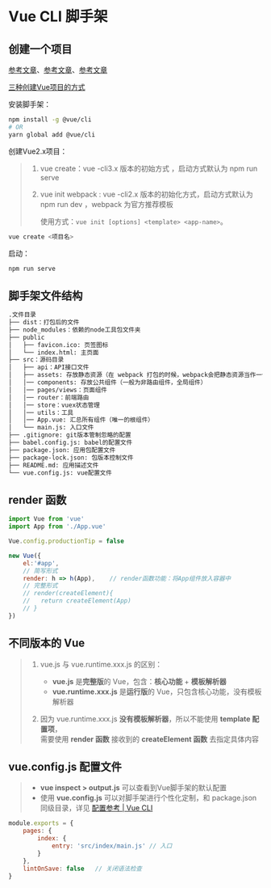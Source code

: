 # Vue CLI 脚手架

## 创建一个项目

[参考文章](https://blog.csdn.net/James_liPeng/article/details/85329677)、[参考文章](https://huaweicloud.csdn.net/638eab63dacf622b8df8d01d.html)、[参考文章](https://blog.csdn.net/weixin_47127256/article/details/125766037)

[三种创建Vue项目的方式](https://kaven.blog.csdn.net/article/details/110262834)

安装脚手架：

```sh
npm install -g @vue/cli
# OR
yarn global add @vue/cli
```

创建Vue2.x项目：

> 1. vue create：vue -cli3.x 版本的初始方式 ，启动方式默认为 npm run serve
>
> 2. vue init webpack : vue -cli2.x 版本的初始化方式，启动方式默认为 npm run dev ，webpack 为官方推荐模板
>
>    使用方式：`vue init [options] <template> <app-name>`。

```sh
vue create <项目名>
```

启动：

```sh
npm run serve
```



## 脚手架文件结构

```markdown
.文件目录
├── dist：打包后的文件
├── node_modules：依赖的node工具包文件夹
├── public
│   ├── favicon.ico: 页签图标
│   └── index.html: 主页面
├── src：源码目录
│   ├── api：API接口文件
│   ├── assets: 存放静态资源（在 webpack 打包的时候，webpack会把静态资源当作一个模块，打包到 js 文件里面）
│   │── components: 存放公共组件（一般为非路由组件，全局组件）
│   │── pages/views：页面组件
│   │── router：前端路由
│   │── store：vuex状态管理
│   │── utils：工具
│   │── App.vue: 汇总所有组件（唯一的根组件）
│   └── main.js: 入口文件
├── .gitignore: git版本管制忽略的配置
├── babel.config.js: babel的配置文件
├── package.json: 应用包配置文件 
├── package-lock.json: 包版本控制文件
├── README.md: 应用描述文件
└── vue.config.js: vue配置文件
```

## render 函数

```javascript
import Vue from 'vue'
import App from './App.vue'

Vue.config.productionTip = false

new Vue({
	el:'#app',
    // 简写形式
    render: h => h(App),	// render函数功能：将App组件放入容器中
    // 完整形式
    // render(createElement){
    //   return createElement(App)
    // }
})
```

## 不同版本的 Vue

> 1. vue.js 与 vue.runtime.xxx.js 的区别：
>    - **vue.js** 是**完整版**的 Vue，包含：**核心功能** + **模板解析器**
>    - **vue.runtime.xxx.js** 是**运行版**的 Vue，只包含核心功能，没有模板解析器
>
> 2. 因为 vue.runtime.xxx.js **没有模板解析器**，所以不能使用 **template 配置项**，<br>需要使用 **render 函数** 接收到的 **createElement 函数** 去指定具体内容

## vue.config.js 配置文件

> - **vue inspect > output.js** 可以查看到Vue脚手架的默认配置
> - 使用 **vue.config.js** 可以对脚手架进行个性化定制，和 package.json 同级目录，详见 [配置参考 | Vue CLI](https://cli.vuejs.org/zh/config/#vue-config-js)

```javascript
module.exports = {
    pages: {
        index: {
            entry: 'src/index/main.js' // 入口
        }
    },
    lintOnSave: false	// 关闭语法检查
}
```

